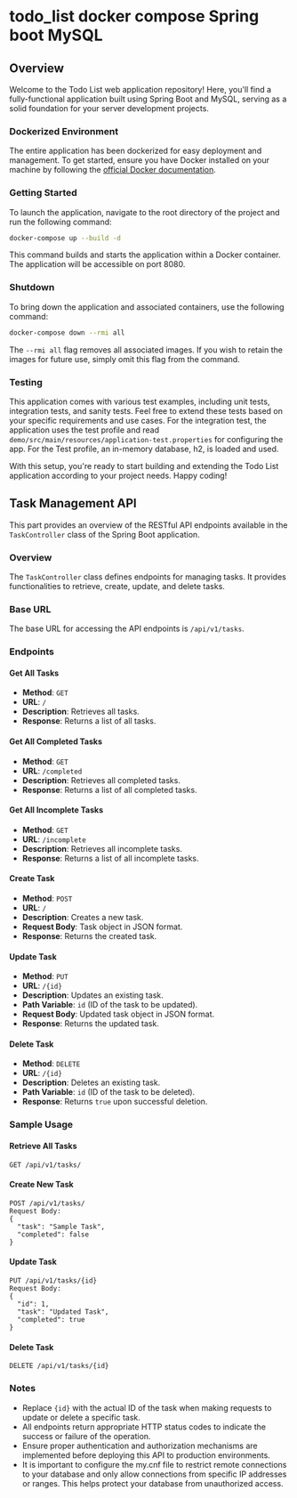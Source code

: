 # todo_list docker compose Spring boot MySQL

## Overview

Welcome to the Todo List web application repository! Here, you'll find a fully-functional application built using Spring Boot and MySQL, serving as a solid foundation for your server development projects.

### Dockerized Environment

The entire application has been dockerized for easy deployment and management. To get started, ensure you have Docker installed on your machine by following the [official Docker documentation](https://docs.docker.com/engine/install/).

### Getting Started

To launch the application, navigate to the root directory of the project and run the following command:

```bash
docker-compose up --build -d
```

This command builds and starts the application within a Docker container. The application will be accessible on port 8080.

### Shutdown

To bring down the application and associated containers, use the following command:

```bash
docker-compose down --rmi all
```

The `--rmi all` flag removes all associated images. If you wish to retain the images for future use, simply omit this flag from the command.

### Testing

This application comes with various test examples, including unit tests, integration tests, and sanity tests. Feel free to extend these tests based on your specific requirements and use cases. For the integration test, the application uses the test profile and read `demo/src/main/resources/application-test.properties` for configuring the app. For the Test profile, an in-memory database, h2, is loaded and used.

With this setup, you're ready to start building and extending the Todo List application according to your project needs. Happy coding!

## Task Management API

This part provides an overview of the RESTful API endpoints available in the `TaskController` class of the Spring Boot application.

### Overview

The `TaskController` class defines endpoints for managing tasks. It provides functionalities to retrieve, create, update, and delete tasks.

### Base URL

The base URL for accessing the API endpoints is `/api/v1/tasks`.

### Endpoints

#### Get All Tasks
- **Method**: `GET`
- **URL**: `/`
- **Description**: Retrieves all tasks.
- **Response**: Returns a list of all tasks.

#### Get All Completed Tasks
- **Method**: `GET`
- **URL**: `/completed`
- **Description**: Retrieves all completed tasks.
- **Response**: Returns a list of all completed tasks.

#### Get All Incomplete Tasks
- **Method**: `GET`
- **URL**: `/incomplete`
- **Description**: Retrieves all incomplete tasks.
- **Response**: Returns a list of all incomplete tasks.

#### Create Task
- **Method**: `POST`
- **URL**: `/`
- **Description**: Creates a new task.
- **Request Body**: Task object in JSON format.
- **Response**: Returns the created task.

#### Update Task
- **Method**: `PUT`
- **URL**: `/{id}`
- **Description**: Updates an existing task.
- **Path Variable**: `id` (ID of the task to be updated).
- **Request Body**: Updated task object in JSON format.
- **Response**: Returns the updated task.

#### Delete Task
- **Method**: `DELETE`
- **URL**: `/{id}`
- **Description**: Deletes an existing task.
- **Path Variable**: `id` (ID of the task to be deleted).
- **Response**: Returns `true` upon successful deletion.

### Sample Usage

#### Retrieve All Tasks
```
GET /api/v1/tasks/
```

#### Create New Task
```
POST /api/v1/tasks/
Request Body:
{
  "task": "Sample Task",
  "completed": false
}
```

#### Update Task
```
PUT /api/v1/tasks/{id}
Request Body:
{
  "id": 1,
  "task": "Updated Task",
  "completed": true
}
```

#### Delete Task
```
DELETE /api/v1/tasks/{id}
```

### Notes
- Replace `{id}` with the actual ID of the task when making requests to update or delete a specific task.
- All endpoints return appropriate HTTP status codes to indicate the success or failure of the operation.
- Ensure proper authentication and authorization mechanisms are implemented before deploying this API to production environments.
- It is important to configure the my.cnf file to restrict remote connections to your database and only allow connections from specific IP addresses or ranges. This helps protect your database from unauthorized access.
